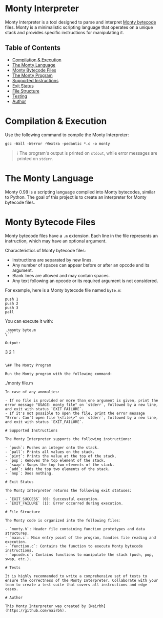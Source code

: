 # Monty Interpreter

Monty Interpreter is a tool designed to parse and interpret [Monty bytecode](#monty-bytecode-files) files. Monty is a minimalistic scripting language that operates on a unique stack and provides specific instructions for manipulating it.

## Table of Contents
- [Compilation & Execution](#compilation--execution)
- [The Monty Language](#the-monty-language)
- [Monty Bytecode Files](#monty-bytecode-files)
- [The Monty Program](#the-monty-program)
- [Supported Instructions](#supported-instructions)
- [Exit Status](#exit-status)
- [File Structure](#file-structure)
- [Testing](#testing)
- [Author](#author)

# Compilation & Execution

Use the following command to compile the Monty Interpreter:

```shell
gcc -Wall -Werror -Wextra -pedantic *.c -o monty
```

> :information_source: The program's output is printed on `stdout`, while error messages are printed on `stderr`.

# The Monty Language

Monty 0.98 is a scripting language compiled into Monty bytecodes, similar to Python. The goal of this project is to create an interpreter for Monty bytecode files.

# Monty Bytecode Files

Monty bytecode files have a `.m` extension. Each line in the file represents an instruction, which may have an optional argument. 

Characteristics of Monty bytecode files:

- Instructions are separated by new lines.
- Any number of spaces can appear before or after an opcode and its argument.
- Blank lines are allowed and may contain spaces.
- Any text following an opcode or its required argument is not considered.

For example, here is a Monty bytecode file named `byte.m`:

```
push 1
push 2
push 3
pall
```

You can execute it with:

```
./monty byte.m
\```

Output:

```
3
2
1
```

\## The Monty Program

Run the Monty program with the following command:

```
./monty file.m
```
In case of any anomalies:

- If no file is provided or more than one argument is given, print the error message "USAGE: monty file" on `stderr`, followed by a new line, and exit with status `EXIT_FAILURE`.
- If it's not possible to open the file, print the error message "Error: Can't open file \<file\>" on `stderr`, followed by a new line, and exit with status `EXIT_FAILURE`.

# Supported Instructions

The Monty Interpreter supports the following instructions:

- `push`: Pushes an integer onto the stack.
- `pall`: Prints all values on the stack.
- `pint`: Prints the value at the top of the stack.
- `pop`: Removes the top element of the stack.
- `swap`: Swaps the top two elements of the stack.
- `add`: Adds the top two elements of the stack.
- `nop`: Does nothing.

# Exit Status

The Monty Interpreter returns the following exit statuses:

- `EXIT_SUCCESS` (0): Successful execution.
- `EXIT_FAILURE` (1): Error occurred during execution.

# File Structure

The Monty code is organized into the following files:

- `monty.h`: Header file containing function prototypes and data structures.
- `main.c`: Main entry point of the program, handles file reading and execution.
- `function.c`: Contains the function to execute Monty bytecode instructions.
- `opcode.c`: Contains functions to manipulate the stack (push, pop, swap, etc.).

# Tests

It is highly recommended to write a comprehensive set of tests to ensure the correctness of the Monty Interpreter. Collaborate with your team to create a test suite that covers all instructions and edge cases.

# Author

This Monty Interpreter was created by [Nairbh](https://github.com/nairbh).
